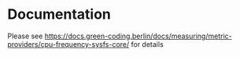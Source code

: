 # Documentation

Please see https://docs.green-coding.berlin/docs/measuring/metric-providers/cpu-frequency-sysfs-core/ for details